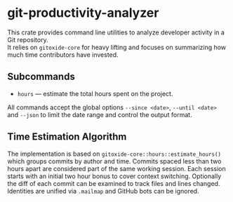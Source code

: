 # git-productivity-analyzer

This crate provides command line utilities to analyze developer activity in a Git repository.  
It relies on `gitoxide-core` for heavy lifting and focuses on summarizing how much time contributors have invested.

## Subcommands

- `hours` — estimate the total hours spent on the project.

All commands accept the global options `--since <date>`, `--until <date>` and `--json` to limit the date range and control the output format.

## Time Estimation Algorithm

The implementation is based on `gitoxide-core::hours::estimate_hours()` which groups commits by author and time. Commits spaced less than two hours apart are considered part of the same working session. Each session starts with an initial two hour bonus to cover context switching. Optionally the diff of each commit can be examined to track files and lines changed. Identities are unified via `.mailmap` and GitHub bots can be ignored.
